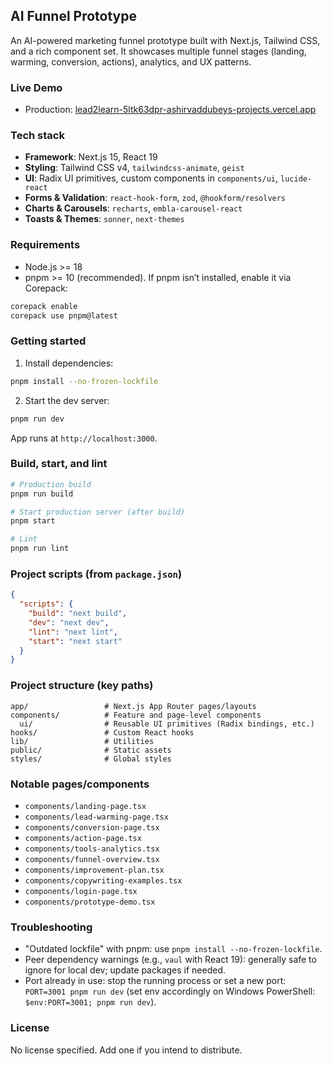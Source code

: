## AI Funnel Prototype

An AI-powered marketing funnel prototype built with Next.js, Tailwind CSS, and a rich component set. It showcases multiple funnel stages (landing, warming, conversion, actions), analytics, and UX patterns.

### Live Demo
- Production: [lead2learn-5ltk63dpr-ashirvaddubeys-projects.vercel.app](https://lead2learn-5ltk63dpr-ashirvaddubeys-projects.vercel.app)

### Tech stack
- **Framework**: Next.js 15, React 19
- **Styling**: Tailwind CSS v4, `tailwindcss-animate`, `geist`
- **UI**: Radix UI primitives, custom components in `components/ui`, `lucide-react`
- **Forms & Validation**: `react-hook-form`, `zod`, `@hookform/resolvers`
- **Charts & Carousels**: `recharts`, `embla-carousel-react`
- **Toasts & Themes**: `sonner`, `next-themes`

### Requirements
- Node.js >= 18
- pnpm >= 10 (recommended). If pnpm isn’t installed, enable it via Corepack:

```bash
corepack enable
corepack use pnpm@latest
```

### Getting started
1) Install dependencies:

```bash
pnpm install --no-frozen-lockfile
```

2) Start the dev server:

```bash
pnpm run dev
```

App runs at `http://localhost:3000`.

### Build, start, and lint
```bash
# Production build
pnpm run build

# Start production server (after build)
pnpm start

# Lint
pnpm run lint
```

### Project scripts (from `package.json`)
```json
{
  "scripts": {
    "build": "next build",
    "dev": "next dev",
    "lint": "next lint",
    "start": "next start"
  }
}
```

### Project structure (key paths)
```
app/                 # Next.js App Router pages/layouts
components/          # Feature and page-level components
  ui/                # Reusable UI primitives (Radix bindings, etc.)
hooks/               # Custom React hooks
lib/                 # Utilities
public/              # Static assets
styles/              # Global styles
```

### Notable pages/components
- `components/landing-page.tsx`
- `components/lead-warming-page.tsx`
- `components/conversion-page.tsx`
- `components/action-page.tsx`
- `components/tools-analytics.tsx`
- `components/funnel-overview.tsx`
- `components/improvement-plan.tsx`
- `components/copywriting-examples.tsx`
- `components/login-page.tsx`
- `components/prototype-demo.tsx`

### Troubleshooting
- "Outdated lockfile" with pnpm: use `pnpm install --no-frozen-lockfile`.
- Peer dependency warnings (e.g., `vaul` with React 19): generally safe to ignore for local dev; update packages if needed.
- Port already in use: stop the running process or set a new port: `PORT=3001 pnpm run dev` (set env accordingly on Windows PowerShell: `$env:PORT=3001; pnpm run dev`).

### License
No license specified. Add one if you intend to distribute.

